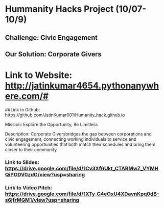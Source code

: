 # Hummanity Hacks Project (10/07-10/9)

## Challenge: Civic Engagement

## Our Solution: Corporate Givers

# Link to Website: http://jatinkumar4654.pythonanywhere.com/#
##Link to Github: https://github.com/JatinKumar001/Humanity_hack.github.io


Mission: Explore the Opportunity, Be Limitless

Description: Corporate Giversbridges the gap between corporations and civic engagement, connecting working individuals to service and volunteering opportunities that both match their schedules and bring them closer to their community

### Link to Slides: https://drive.google.com/file/d/1Cv3Xf6Ukt_CTABMwZ_VYMHQiPODV0zdG/view?usp=sharing

### Link to Video Pitch: https://drive.google.com/file/d/1XTy_G4eOxU4XDavnKpq0dB-s6jfrMGM1/view?usp=sharing
